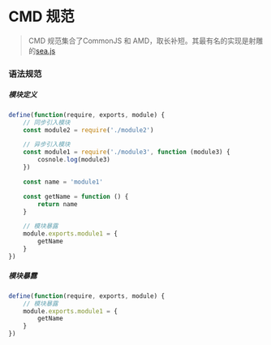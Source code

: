 # CMD 规范

> CMD 规范集合了CommonJS 和 AMD，取长补短。其最有名的实现是射雕的[sea.js](https://seajs.github.io/seajs/docs/)

### 语法规范

##### 模块定义
```js
define(function(require, exports, module) {
    // 同步引入模块
    const module2 = require('./module2')

    // 异步引入模块
    const module1 = require('./module3', function (module3) {
        cosnole.log(module3)
    })

    const name = 'module1'

    const getName = function () {
        return name
    }

    // 模块暴露
    module.exports.module1 = {
        getName
    }
})
```

##### 模块暴露
```js
define(function(require, exports, module) {
    // 模块暴露
    module.exports.module1 = {
        getName
    }   
})
```